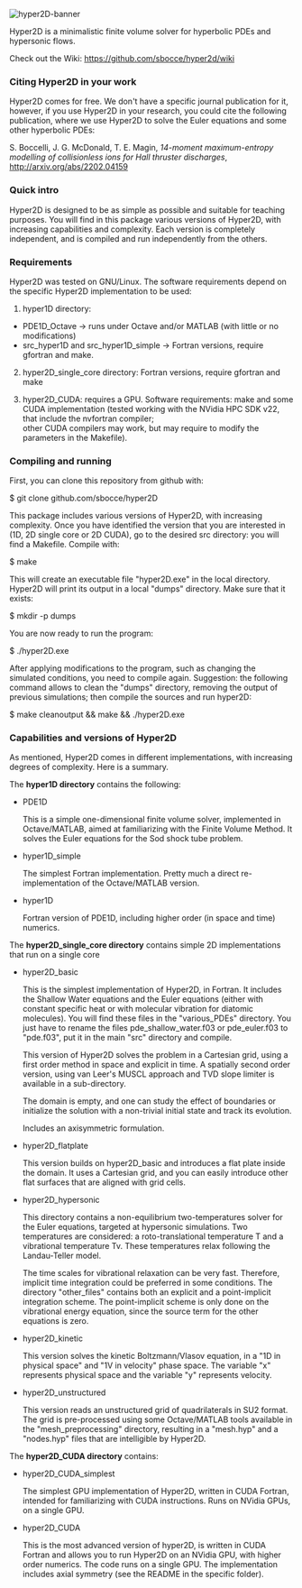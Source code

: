 ![hyper2D-banner](https://raw.githubusercontent.com/wiki/sbocce/hyper2d/imgs/hyper2D_banner.png)

Hyper2D is a minimalistic finite volume solver for hyperbolic PDEs and hypersonic flows.

Check out the Wiki: 
https://github.com/sbocce/hyper2d/wiki

### Citing Hyper2D in your work

Hyper2D comes for free. 
We don't have a specific journal publication for it, however, if you use Hyper2D in your research, 
you could cite the following publication, where we use Hyper2D to solve the Euler equations and some other
hyperbolic PDEs:

S. Boccelli, J. G. McDonald, T. E. Magin, _14-moment maximum-entropy modelling of collisionless ions for Hall thruster discharges_, http://arxiv.org/abs/2202.04159

### Quick intro

Hyper2D is designed to be as simple as possible and suitable for teaching purposes.
You will find in this package various versions of Hyper2D, with increasing capabilities and complexity.
Each version is completely independent, and is compiled and run independently from the others.

### Requirements

Hyper2D was tested on GNU/Linux. The software requirements depend on the specific Hyper2D 
implementation to be used:

1. hyper1D directory:

  - PDE1D_Octave -> runs under Octave and/or MATLAB (with little or no modifications)
  - src_hyper1D and src_hyper1D_simple -> Fortran versions, require gfortran and make.

2. hyper2D_single_core directory: Fortran versions, require gfortran and make

3. hyper2D_CUDA: requires a GPU. Software requirements: make and some CUDA implementation 
  (tested working with the NVidia HPC SDK v22, that include the nvfortran compiler;  
  other CUDA compilers may work, but may require to modify the parameters in the Makefile).

### Compiling and running

First, you can clone this repository from github with:

$ git clone github.com/sbocce/hyper2D

This package includes various versions of Hyper2D, with increasing complexity. 
Once you have identified the version that you are interested in (1D, 2D single core or 
2D CUDA), go to the desired src directory: you will find a Makefile. Compile with:

$ make

This will create an executable file "hyper2D.exe" in the local directory.
Hyper2D will print its output in a local "dumps" directory. Make sure that it
exists: 

$ mkdir -p dumps

You are now ready to run the program:

$ ./hyper2D.exe

After applying modifications to the program, such as changing the simulated conditions,
you need to compile again.
Suggestion:
the following command allows to clean the "dumps" directory, removing the output
of previous simulations; then compile the sources and run hyper2D:

$ make cleanoutput && make && ./hyper2D.exe

### Capabilities and versions of Hyper2D

As mentioned, Hyper2D comes in different implementations, with increasing degrees of complexity.
Here is a summary. 

The **hyper1D directory** contains the following:

* PDE1D

  This is a simple one-dimensional finite volume solver, implemented in Octave/MATLAB,
  aimed at familiarizing with the Finite Volume Method. It solves the Euler equations 
  for the Sod shock tube problem.

* hyper1D_simple

  The simplest Fortran implementation. Pretty much a direct re-implementation of the 
  Octave/MATLAB version.

* hyper1D

  Fortran version of PDE1D, including higher order (in space and time) numerics.

The **hyper2D_single_core directory** contains simple 2D implementations that run on a single core 

* hyper2D_basic

  This is the simplest implementation of Hyper2D, in Fortran. It includes the Shallow 
  Water equations and the Euler equations (either with constant specific heat or with 
  molecular vibration for diatomic molecules). You will find these files in the 
  "various_PDEs" directory. You just have to rename the files  pde_shallow_water.f03 
  or pde_euler.f03 to "pde.f03", put it in the main "src" directory and compile.
 
  This version of Hyper2D solves the problem in a Cartesian grid, using a first order 
  method  in space and explicit in time. A spatially second order version, using 
  van Leer's MUSCL approach and TVD slope limiter is available in a sub-directory.
 
  The domain is empty, and one can study the effect of boundaries or initialize the 
  solution with a non-trivial initial state and track its evolution.

  Includes an axisymmetric formulation.

* hyper2D_flatplate

  This version builds on hyper2D_basic and introduces a flat plate inside the domain.
  It uses a Cartesian grid, and you can easily introduce other flat surfaces that
  are aligned with grid cells. 
 
* hyper2D_hypersonic

  This directory contains a non-equilibrium two-temperatures solver for the Euler 
  equations, targeted at hypersonic simulations. Two temperatures are considered: 
  a roto-translational temperature T and a vibrational temperature Tv. 
  These temperatures relax following the Landau-Teller model.
  
  The time scales for vibrational relaxation can be very fast. Therefore, implicit time
  integration could be preferred in some conditions. The directory "other_files" contains
  both an explicit and a point-implicit integration scheme. The point-implicit scheme
  is only done on the vibrational energy equation, since the source term for the other
  equations is zero.

* hyper2D_kinetic
  
  This version solves the kinetic Boltzmann/Vlasov equation, in a "1D in physical space" 
  and "1V in velocity" phase space. The variable "x" represents physical space and 
  the variable "y" represents velocity.

* hyper2D_unstructured
  
  This version reads an unstructured grid of quadrilaterals in SU2 format. The grid
  is pre-processed using some Octave/MATLAB tools available in the "mesh_preprocessing"
  directory, resulting in a "mesh.hyp" and a "nodes.hyp" files that are intelligible 
  by Hyper2D.

The **hyper2D_CUDA directory** contains:

* hyper2D_CUDA_simplest

  The simplest GPU implementation of Hyper2D, written in CUDA Fortran, intended for 
  familiarizing with CUDA instructions. Runs on NVidia GPUs, on a single GPU.

* hyper2D_CUDA
 
  This is the most advanced version of hyper2D, is written in CUDA Fortran and allows 
  you to run Hyper2D on an NVidia GPU, with higher order numerics. 
  The code runs on a single GPU. The implementation includes axial symmetry (see the 
  README in the specific folder).


